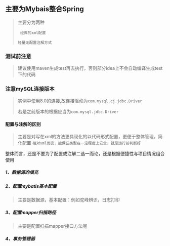 ## 主要为Mybais整合Spring
> 主要分为两种
>
>` 经典的xml配置`
>
> `轻量无配置注解方式`



### 测试前注意

> 建议使用maven生成test再去执行，否则部分idea上不会自动编译生成test下的代码




### 注意mySQL连接版本
>实例中使用8.0的连接,故连接驱动为`com.mysql.cj.jdbc.Driver`
>
>若是之前版本的根据应当为`com.mysql.jdbc.Driver`



#### 配置与注解的区别

> 主要是对写在xml的方法更具现化的以代码形式配置，更便于整体管理，简化配置
>`相对xml而言，能保证类型在一定程度上安全，就是运行前判断好`



整体而言，还是不要为了配置或注解二选一而论，还是根据便捷性与项目情况组合使用



##### 1、数据源的填充

##### 2、配置mybatis基本配置

> 主要是数据源，基本配置：例如驼峰辨识，日志打印

##### 3、配置mapper扫描路径

> 主要是配置扫描mapper接口方法呢

##### 4、事务管理器